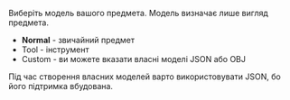 Виберіть модель вашого предмета. Модель визначає лише вигляд предмета.

* **Normal** - звичайний предмет
* Tool - інструмент
* Custom - ви можете вказати власні моделі JSON або OBJ

Під час створення власних моделей варто використовувати JSON, бо його підтримка вбудована.
